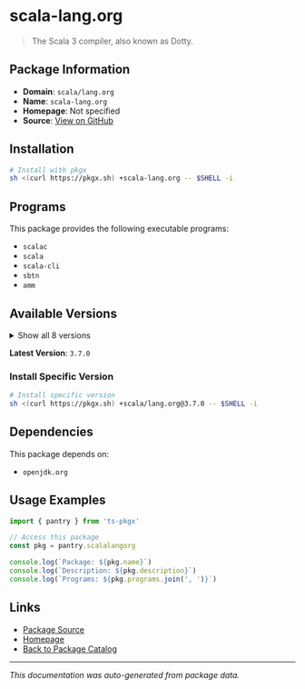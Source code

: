 # scala-lang.org

> The Scala 3 compiler, also known as Dotty.

## Package Information

- **Domain**: `scala/lang.org`
- **Name**: `scala-lang.org`
- **Homepage**: Not specified
- **Source**: [View on GitHub](https://github.com/pkgxdev/pantry/tree/main/projects/scala-lang.org/package.yml)

## Installation

```bash
# Install with pkgx
sh <(curl https://pkgx.sh) +scala-lang.org -- $SHELL -i
```

## Programs

This package provides the following executable programs:

- `scalac`
- `scala`
- `scala-cli`
- `sbtn`
- `amm`

## Available Versions

<details>
<summary>Show all 8 versions</summary>

- `3.7.0`, `3.6.4`, `3.6.3`, `3.6.2`, `3.5.2`
- `3.5.1`, `3.3.6`, `3.3.5`

</details>

**Latest Version**: `3.7.0`

### Install Specific Version

```bash
# Install specific version
sh <(curl https://pkgx.sh) +scala/lang.org@3.7.0 -- $SHELL -i
```

## Dependencies

This package depends on:

- `openjdk.org`

## Usage Examples

```typescript
import { pantry } from 'ts-pkgx'

// Access this package
const pkg = pantry.scalalangorg

console.log(`Package: ${pkg.name}`)
console.log(`Description: ${pkg.description}`)
console.log(`Programs: ${pkg.programs.join(', ')}`)
```

## Links

- [Package Source](https://github.com/pkgxdev/pantry/tree/main/projects/scala-lang.org/package.yml)
- [Homepage](#)
- [Back to Package Catalog](../package-catalog.md)

---

*This documentation was auto-generated from package data.*
